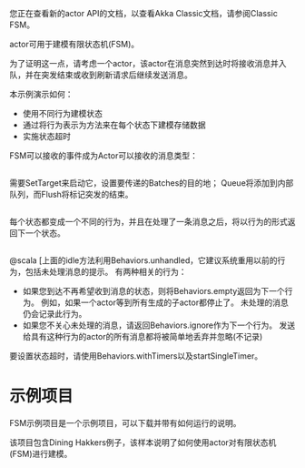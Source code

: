 您正在查看新的actor API的文档，以查看Akka Classic文档，请参阅Classic FSM。

actor可用于建模有限状态机(FSM)。

为了证明这一点，请考虑一个actor，该actor在消息突然到达时将接收消息并入队，并在突发结束或收到刷新请求后继续发送消息。

本示例演示如何：

- 使用不同行为建模状态
- 通过将行为表示为方法来在每个状态下建模存储数据
- 实施状态超时

FSM可以接收的事件成为Actor可以接收的消息类型：
```java
```

需要SetTarget来启动它，设置要传递的Batches的目的地； Queue将添加到内部队列，而Flush将标记突发的结束。
```java
```

每个状态都变成一个不同的行为，并且在处理了一条消息之后，将以行为的形式返回下一个状态。

```java
```

@scala [上面的idle方法利用Behaviors.unhandled，它建议系统重用以前的行为，包括未处理消息的提示。 有两种相关的行为：

- 如果您到达不再希望收到消息的状态，则将Behaviors.empty返回为下一个行为。 例如，如果一个actor等到所有生成的子actor都停止了。 未处理的消息仍会记录此行为。
- 如果您不关心未处理的消息，请返回Behaviors.ignore作为下一个行为。 发送给具有这种行为的actor的所有消息都将被简单地丢弃并忽略(不记录)

要设置状态超时，请使用Behaviors.withTimers以及startSingleTimer。

# 示例项目
FSM示例项目是一个示例项目，可以下载并带有如何运行的说明。

该项目包含Dining Hakkers例子，该样本说明了如何使用actor对有限状态机(FSM)进行建模。